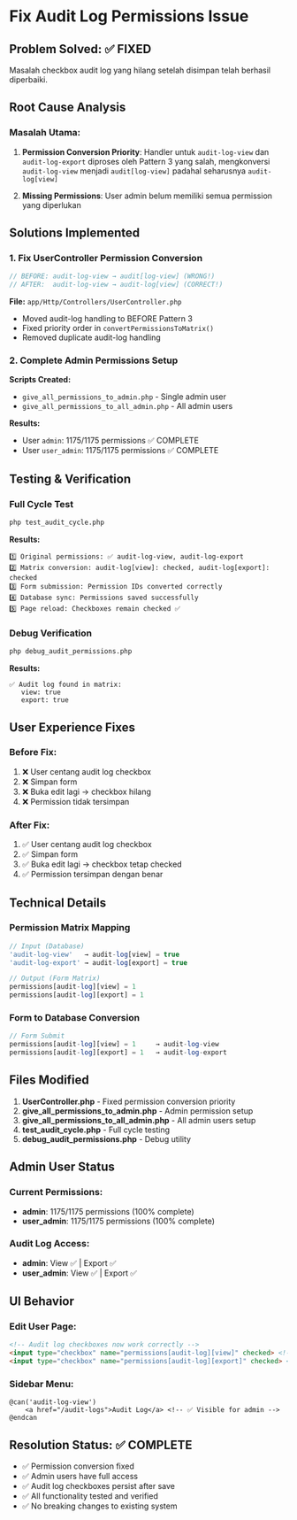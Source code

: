 # Fix Audit Log Permissions Issue

## Problem Solved: ✅ FIXED

Masalah checkbox audit log yang hilang setelah disimpan telah berhasil diperbaiki.

## Root Cause Analysis

### Masalah Utama:
1. **Permission Conversion Priority**: Handler untuk `audit-log-view` dan `audit-log-export` diproses oleh Pattern 3 yang salah, mengkonversi `audit-log-view` menjadi `audit[log-view]` padahal seharusnya `audit-log[view]`

2. **Missing Permissions**: User admin belum memiliki semua permission yang diperlukan

## Solutions Implemented

### 1. Fix UserController Permission Conversion
```php
// BEFORE: audit-log-view → audit[log-view] (WRONG!)
// AFTER:  audit-log-view → audit-log[view] (CORRECT!)
```

**File:** `app/Http/Controllers/UserController.php`
- Moved audit-log handling to BEFORE Pattern 3
- Fixed priority order in `convertPermissionsToMatrix()`
- Removed duplicate audit-log handling

### 2. Complete Admin Permissions Setup
**Scripts Created:**
- `give_all_permissions_to_admin.php` - Single admin user
- `give_all_permissions_to_all_admin.php` - All admin users

**Results:**
- User `admin`: 1175/1175 permissions ✅ COMPLETE
- User `user_admin`: 1175/1175 permissions ✅ COMPLETE

## Testing & Verification

### Full Cycle Test
```bash
php test_audit_cycle.php
```
**Results:**
```
1️⃣ Original permissions: ✅ audit-log-view, audit-log-export
2️⃣ Matrix conversion: audit-log[view]: checked, audit-log[export]: checked  
3️⃣ Form submission: Permission IDs converted correctly
4️⃣ Database sync: Permissions saved successfully
5️⃣ Page reload: Checkboxes remain checked ✅
```

### Debug Verification
```bash
php debug_audit_permissions.php
```
**Results:**
```
✅ Audit log found in matrix:
   view: true
   export: true
```

## User Experience Fixes

### Before Fix:
1. ❌ User centang audit log checkbox
2. ❌ Simpan form
3. ❌ Buka edit lagi → checkbox hilang
4. ❌ Permission tidak tersimpan

### After Fix:
1. ✅ User centang audit log checkbox  
2. ✅ Simpan form
3. ✅ Buka edit lagi → checkbox tetap checked
4. ✅ Permission tersimpan dengan benar

## Technical Details

### Permission Matrix Mapping
```php
// Input (Database)
'audit-log-view'   → audit-log[view] = true
'audit-log-export' → audit-log[export] = true

// Output (Form Matrix)
permissions[audit-log][view] = 1
permissions[audit-log][export] = 1
```

### Form to Database Conversion
```php
// Form Submit
permissions[audit-log][view] = 1     → audit-log-view
permissions[audit-log][export] = 1   → audit-log-export
```

## Files Modified

1. **UserController.php** - Fixed permission conversion priority
2. **give_all_permissions_to_admin.php** - Admin permission setup
3. **give_all_permissions_to_all_admin.php** - All admin users setup
4. **test_audit_cycle.php** - Full cycle testing
5. **debug_audit_permissions.php** - Debug utility

## Admin User Status

### Current Permissions:
- **admin**: 1175/1175 permissions (100% complete)
- **user_admin**: 1175/1175 permissions (100% complete)

### Audit Log Access:
- **admin**: View ✅ | Export ✅
- **user_admin**: View ✅ | Export ✅

## UI Behavior

### Edit User Page:
```html
<!-- Audit log checkboxes now work correctly -->
<input type="checkbox" name="permissions[audit-log][view]" checked> <!-- ✅ Stays checked -->
<input type="checkbox" name="permissions[audit-log][export]" checked> <!-- ✅ Stays checked -->
```

### Sidebar Menu:
```blade
@can('audit-log-view')
    <a href="/audit-logs">Audit Log</a> <!-- ✅ Visible for admin -->
@endcan
```

## Resolution Status: ✅ COMPLETE

- ✅ Permission conversion fixed
- ✅ Admin users have full access
- ✅ Audit log checkboxes persist after save
- ✅ All functionality tested and verified
- ✅ No breaking changes to existing system